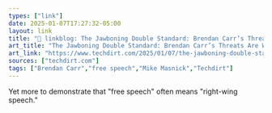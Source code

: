 ```yaml
---
types: ["link"]
date: 2025-01-07T17:27:32-05:00
layout: link
title: "🔗 linkblog: The Jawboning Double Standard: Brendan Carr’s Threats Are Way Worse Than What Biden Was Accused Of'"
art_title: "The Jawboning Double Standard: Brendan Carr’s Threats Are Way Worse Than What Biden Was Accused Of"
art_link: "https://www.techdirt.com/2025/01/07/the-jawboning-double-standard-brendan-carrs-threats-are-way-worse-than-what-biden-was-accused-of/"
sources: ["techdirt.com"]
tags: ["Brendan Carr","free speech","Mike Masnick","Techdirt"]
---
```

Yet more to demonstrate that "free speech" often means "right-wing speech."
